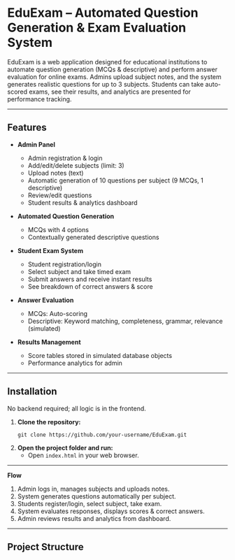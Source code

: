# EduExam – Automated Question Generation & Exam Evaluation System

EduExam is a web application designed for educational institutions to automate question generation (MCQs & descriptive) and perform answer evaluation for online exams. Admins upload subject notes, and the system generates realistic questions for up to 3 subjects. Students can take auto-scored exams, see their results, and analytics are presented for performance tracking.

---

## Features

- **Admin Panel**
  - Admin registration & login
  - Add/edit/delete subjects (limit: 3)
  - Upload notes (text)
  - Automatic generation of 10 questions per subject (9 MCQs, 1 descriptive)
  - Review/edit questions
  - Student results & analytics dashboard

- **Automated Question Generation**
  - MCQs with 4 options
  - Contextually generated descriptive questions

- **Student Exam System**
  - Student registration/login
  - Select subject and take timed exam
  - Submit answers and receive instant results
  - See breakdown of correct answers & score

- **Answer Evaluation**
  - MCQs: Auto-scoring
  - Descriptive: Keyword matching, completeness, grammar, relevance (simulated)

- **Results Management**
  - Score tables stored in simulated database objects
  - Performance analytics for admin

---

## Installation

No backend required; all logic is in the frontend.

1. **Clone the repository:**
    ```
    git clone https://github.com/your-username/EduExam.git
    ```
2. **Open the project folder and run:**
    - Open `index.html` in your web browser.

---



**Flow**
1. Admin logs in, manages subjects and uploads notes.
2. System generates questions automatically per subject.
3. Students register/login, select subject, take exam.
4. System evaluates responses, displays scores & correct answers.
5. Admin reviews results and analytics from dashboard.

---

## Project Structure

